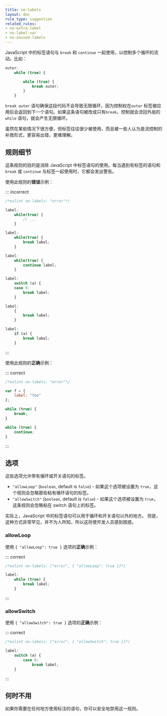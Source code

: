 ```yaml
---
title: no-labels
layout: doc
rule_type: suggestion
related_rules:
- no-extra-label
- no-label-var
- no-unused-labels
---
```


JavaScript 中的标签语句与 `break` 和 `continue` 一起使用，以控制多个循环的流动。比如：

```js
outer:
    while (true) {

        while (true) {
            break outer;
        }
    }
```

`break outer` 语句确保这段代码不会导致无限循环，因为控制权在`outer` 标签被应用后会返回到下一个语句。如果这条语句被改成只有`break`，控制就会流回外层的 `while` 语句，就会产生无限循环。

虽然在某些情况下很方便，但标签往往很少被使用，而且被一些人认为是流控制的补救形式，更容易出错，更难理解。

## 规则细节

这条规则的目的是消除 JavaScript 中标签语句的使用。每当遇到有标签的语句和 `break` 或 `continue` 与标签一起使用时，它都会发出警告。

使用此规则的**错误**示例：

::: incorrect

```js
/*eslint no-labels: "error"*/

label:
    while(true) {
        // ...
    }

label:
    while(true) {
        break label;
    }

label:
    while(true) {
        continue label;
    }

label:
    switch (a) {
    case 0:
        break label;
    }

label:
    {
        break label;
    }

label:
    if (a) {
        break label;
    }
```

:::

使用此规则的**正确**示例：

::: correct

```js
/*eslint no-labels: "error"*/

var f = {
    label: "foo"
};

while (true) {
    break;
}

while (true) {
    continue;
}
```

:::

## 选项

这些选项允许带有循环或开关语句的标签。

* `"allowLoop"` (`boolean`, default is `false`) - 如果这个选项被设置为 `true`，这个规则会忽略那些粘有循环语句的标签。
* `"allowSwitch"` (`boolean`, default is `false`) - 如果这个选项被设置为 `true`，这条规则会忽略粘在 switch 语句上的标签。

实际上，JavaScript 中的标签语句可以用于循环和开关语句以外的地方。
但是，这种方式非常罕见，并不为人所知，所以这将使开发人员感到困惑。

### allowLoop

使用 `{ "allowLoop": true }` 选项的**正确**示例：

::: correct

```js
/*eslint no-labels: ["error", { "allowLoop": true }]*/

label:
    while (true) {
        break label;
    }
```

:::

### allowSwitch

使用 `{ "allowSwitch": true }` 选项的**正确**示例：

::: correct

```js
/*eslint no-labels: ["error", { "allowSwitch": true }]*/

label:
    switch (a) {
        case 0:
            break label;
    }
```

:::

## 何时不用

如果你需要在任何地方使用标注的语句，你可以安全地禁用这一规则。
